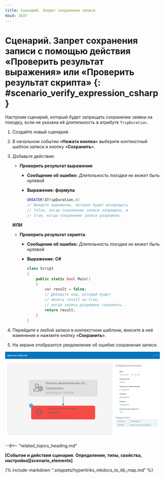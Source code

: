 ```yaml
---
title: Сценарий. Запрет сохранения записи
kbid: 2637
---
```


# Сценарий. Запрет сохранения записи с помощью действия «Проверить результат выражения» или «Проверить результат скрипта» {: #scenario_verify_expression_csharp}

Настроим сценарий, который будет запрещать сохранение заявки на поездку, если не указана её длительность в атрибуте `TripDuration`.

1. Создайте новый сценарий.
2. В начальном событии «**Нажата кнопка**» выберите контекстный шаблон записи и кнопку «**Сохранить**».
3. Добавьте действие:
   - **Проверить результат выражения**
      - **Сообщение об ошибке:** _Длительность поездки не может быть нулевой_
      - **Выражение: формула**

          ``` cs
          GREATER($TripDuration,0)
          // Введите выражение, которое будет возвращать
          // false, когда сохранение записи запрещено, и
          // true, когда сохранение записи разрешено.
          ```

    **ИЛИ**

   - **Проверить результат скрипта**:
        - **Сообщение об ошибке:** _Длительность поездки не может быть нулевой_
        - **Выражение: C#**

            ``` cs
            class Script
            {
                public static bool Main()
                {
                    var result = false;
                    // Добавьте код, который будет 
                    // менять result на true,
                    // когда запись разрешено сохранять.
                    return result;
                }
            }
            ```

4. Перейдите к любой записи в контекстном шаблоне, внесите в неё изменения и нажмите кнопку «**Сохранить**».
5. На экране отобразится уведомление об ошибке сохранения записи.

_![Результат срабатывания действия «Проверить результат выражения» или «Проверить результат скрипта» в цепочке событий](img/scenario_verify_expression_csharp_save_cancel.png)_

--8<-- "related_topics_heading.md"

<!--Добавить ссылку на статью по отладке сценариев-->

**[Событие и действия сценария. Определения, типы, свойства, настройка][scenario_elements]**

{%
include-markdown ".snippets/hyperlinks_mkdocs_to_kb_map.md"
%}

